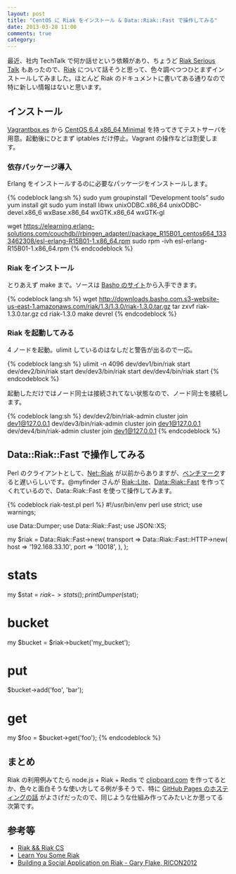 ```yaml
---
layout: post
title: "CentOS に Riak をインストール & Data::Riak::Fast で操作してみる"
date: 2013-03-28 11:00
comments: true
category:  
---
```


最近、社内 TechTalk で何か話せという依頼があり、ちょうど [Riak Serious Talk]() もあったので、[Riak](http://docs.basho.com/riak/latest/) について話そうと思って、色々調べつつひとまずインストールしてみました。ほとんど Riak のドキュメントに書いてある通りなので特に新しい情報はないと思います。

## インストール

[Vagrantbox.es](http://www.vagrantbox.es/) から [CentOS 6.4 x86_64 Minimal](http://developer.nrel.gov/downloads/vagrant-boxes/CentOS-6.4-x86_64-v20130309.box) を持ってきてテストサーバを用意。起動後にひとまず iptables だけ停止。Vagrant の操作などは割愛します。

### 依存パッケージ導入

Erlang をインストールするのに必要なパッケージをインストールします。

{% codeblock lang:sh %}
sudo yum groupinstall “Development tools”
sudo yum install git
sudo yum install libwx unixODBC.x86_64 unixODBC-devel.x86_6 wxBase.x86_64 wxGTK.x86_64 wxGTK-gl
    
wget https://elearning.erlang-solutions.com/couchdb//rbingen_adapter//package_R15B01_centos664_1333462308/esl-erlang-R15B01-1.x86_64.rpm
sudo rpm -ivh esl-erlang-R15B01-1.x86_64.rpm
{% endcodeblock %}

### Riak をインストール

とりあえず make まで。ソースは [Basho のサイト](http://docs.basho.com/riak/latest/downloads/)から入手できます。

{% codeblock lang:sh %}
wget http://downloads.basho.com.s3-website-us-east-1.amazonaws.com/riak/1.3/1.3.0/riak-1.3.0.tar.gz
tar zxvf riak-1.3.0.tar.gz
cd riak-1.3.0
make devrel
{% endcodeblock %}

### Riak を起動してみる

4 ノードを起動。ulimit しているのはなしだと警告が出るので一応。

{% codeblock lang:sh %}
ulimit -n 4096
dev/dev1/bin/riak start
dev/dev2/bin/riak start
dev/dev3/bin/riak start
dev/dev4/bin/riak start
{% endcodeblock %}

起動しただけではノード同士は接続されてない状態なので、ノード同士を接続します。

{% codeblock lang:sh %}
dev/dev2/bin/riak-admin cluster join dev1@127.0.0.1
dev/dev3/bin/riak-admin cluster join dev1@127.0.0.1
dev/dev4/bin/riak-admin cluster join dev1@127.0.0.1
{% endcodeblock %}

## Data::Riak::Fast で操作してみる

Perl のクライアントとして、[Net::Riak](http://search.cpan.org/~franckc/Net-Riak/) が以前からありますが、[ベンチマーク](https://gist.github.com/myfinder/5232845)すると遅いらしいです。@myfinder さんが [Riak::Lite](https://github.com/myfinder/p5-riak-lite)、[Data::Riak::Fast](https://github.com/myfinder/p5-data-riak-fast) を作ってくれているので、Data::Riak::Fast を使って操作してみます。

{% codeblock riak-test.pl perl %}
#!/usr/bin/env perl
use strict;
use warnings;

use Data::Dumper;
use Data::Riak::Fast;
use JSON::XS;

my $riak = Data::Riak::Fast->new(
    transport => Data::Riak::Fast::HTTP->new(
        host => '192.168.33.10',
        port => '10018',
    ),
);

# stats
my $stat = $riak->stats();
print Dumper($stat);

# bucket
my $bucket = $riak->bucket('my_bucket');

# put
$bucket->add('foo', 'bar');

# get
my $foo = $bucket->get('foo');
{% endcodeblock %}

## まとめ

Riak の利用例みてたら node.js + Riak + Redis で [clipboard.com](http://clipboard.com/) を作ってるとか、色々と面白そうな使い方してる例が多そうで、特に [GitHub Pages のホスティングの話](https://speakerdeck.com/jnewland/github-pages-on-riak-and-webmachine) がよさげだったので、同じような仕組み作ってみたいとか思ってる次第です。

## 参考等

- [Riak && Riak CS](https://speakerdeck.com/kuenishi/riak-and-and-riak-cs)
- [Learn You Some Riak](https://speakerdeck.com/wfarr/learn-you-some-riak)
- [Building a Social Application on Riak - Gary Flake, RICON2012](https://vimeo.com/52417831)
